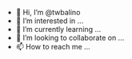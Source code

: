 - 👋 Hi, I’m @twbalino
- 👀 I’m interested in ...
- 🌱 I’m currently learning ...
- 💞️ I’m looking to collaborate on ...
- 📫 How to reach me ...

<!---
twbalino/twbalino is a ✨ special ✨ repository because its `README.md` (this file) appears on your GitHub profile.
You can click the Preview link to take a look at your changes.
--->
